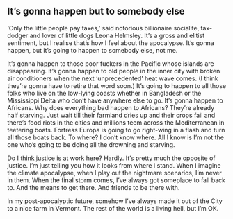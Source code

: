 ## It’s gonna happen  but to somebody else

‘Only the little people pay taxes,’ said notorious billionaire socialite, tax-dodger and lover of little dogs Leona Helmsley.
It’s a gross and elitist sentiment, but I realise that’s how I feel about the apocalypse.
It’s gonna happen, but it’s going to happen to somebody else, not me.

It’s gonna happen to those poor fuckers in the Pacific whose islands are disappearing.
It’s gonna happen to old people in the inner city with broken air conditioners when the next ‘unprecedented’ heat wave comes.
(I think they’re gonna have to retire that word soon.) It’s going to happen to all those folks who live on the low-lying coasts  whether in Bangladesh or the Mississippi Delta  who don’t have anywhere else to go.
It’s gonna happen to Africans.
Why does everything bad happen to Africans?
They’re already half starving.
Just wait till their farmland dries up and their crops fail and there’s food riots in the cities and millions teem across the Mediterranean in teetering boats.
Fortress Europa is going to go right-wing in a flash and turn all those boats back.
To where?
I don’t know where.
All I know is I’m not the one who’s going to be doing all the drowning and starving.

Do I think justice is at work here?
Hardly.
It’s pretty much the opposite of justice.
I’m just telling you how it looks from where I stand.
When I imagine the climate apocalypse, when I play out the nightmare scenarios, I’m never in them.
When the final storm comes, I’ve always got someplace to fall back to.
And the means to get there.
And friends to be there with.

In my post-apocalyptic future, somehow I’ve always made it out of the City to a nice farm in Vermont.
The rest of the world is a living hell, but I’m OK.

